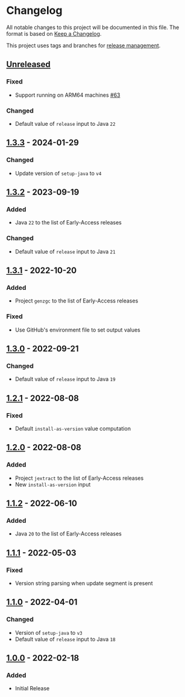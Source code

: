 # Changelog
All notable changes to this project will be documented in this file.
The format is based on [Keep a Changelog](https://keepachangelog.com/en/1.0.0/).

This project uses tags and branches for [release management](https://docs.github.com/en/actions/creating-actions/about-custom-actions#using-tags-for-release-management).


## [Unreleased]
### Fixed
- Support running on ARM64 machines [#63](https://github.com/oracle-actions/setup-java/issues/63)
### Changed
- Default value of `release` input to Java `22`

## [1.3.3] - 2024-01-29
### Changed
- Update version of `setup-java` to `v4`

## [1.3.2] - 2023-09-19
### Added
- Java `22` to the list of Early-Access releases
### Changed
- Default value of `release` input to Java `21`

## [1.3.1] - 2022-10-20
### Added
- Project `genzgc` to the list of Early-Access releases
### Fixed
- Use GitHub's environment file to set output values 

## [1.3.0] - 2022-09-21
### Changed
- Default value of `release` input to Java `19`

## [1.2.1] - 2022-08-08
### Fixed
- Default `install-as-version` value computation

## [1.2.0] - 2022-08-08
### Added
- Project `jextract` to the list of Early-Access releases
- New `install-as-version` input

## [1.1.2] - 2022-06-10
### Added
- Java `20` to the list of Early-Access releases

## [1.1.1] - 2022-05-03
### Fixed
- Version string parsing when update segment is present

## [1.1.0] - 2022-04-01
### Changed
- Version of `setup-java` to `v3`
- Default value of `release` input to Java `18`

## [1.0.0] - 2022-02-18
### Added
- Initial Release

[Unreleased]: https://github.com/oracle-actions/setup-java/compare/v1.3.3...HEAD
[1.3.3]: https://github.com/oracle-actions/setup-java/compare/v1.3.2...v1.3.3
[1.3.2]: https://github.com/oracle-actions/setup-java/compare/v1.3.1...v1.3.2
[1.3.1]: https://github.com/oracle-actions/setup-java/compare/v1.3.0...v1.3.1
[1.3.0]: https://github.com/oracle-actions/setup-java/compare/v1.2.1...v1.3.0
[1.2.1]: https://github.com/oracle-actions/setup-java/compare/v1.2.0...v1.2.1
[1.2.0]: https://github.com/oracle-actions/setup-java/compare/v1.1.2...v1.2.0
[1.1.2]: https://github.com/oracle-actions/setup-java/compare/v1.1.1...v1.1.2
[1.1.1]: https://github.com/oracle-actions/setup-java/compare/v1.1.0...v1.1.1
[1.1.0]: https://github.com/oracle-actions/setup-java/compare/v1.0.0...v1.1.0
[1.0.0]: https://github.com/oracle-actions/setup-java/releases/tag/v1.0.0

